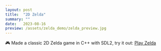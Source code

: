 ```yaml
---
layout: post
title:  "2D Zelda"
summary: ""
date:   2023-08-16
preview: /assets/zelda_demo/zelda_preview.jpg
---
```


🎮 Made a classic 2D Zelda game in C++ with SDL2, try it out:
[Play Zelda](/assets/zelda_demo/Lab06.html)